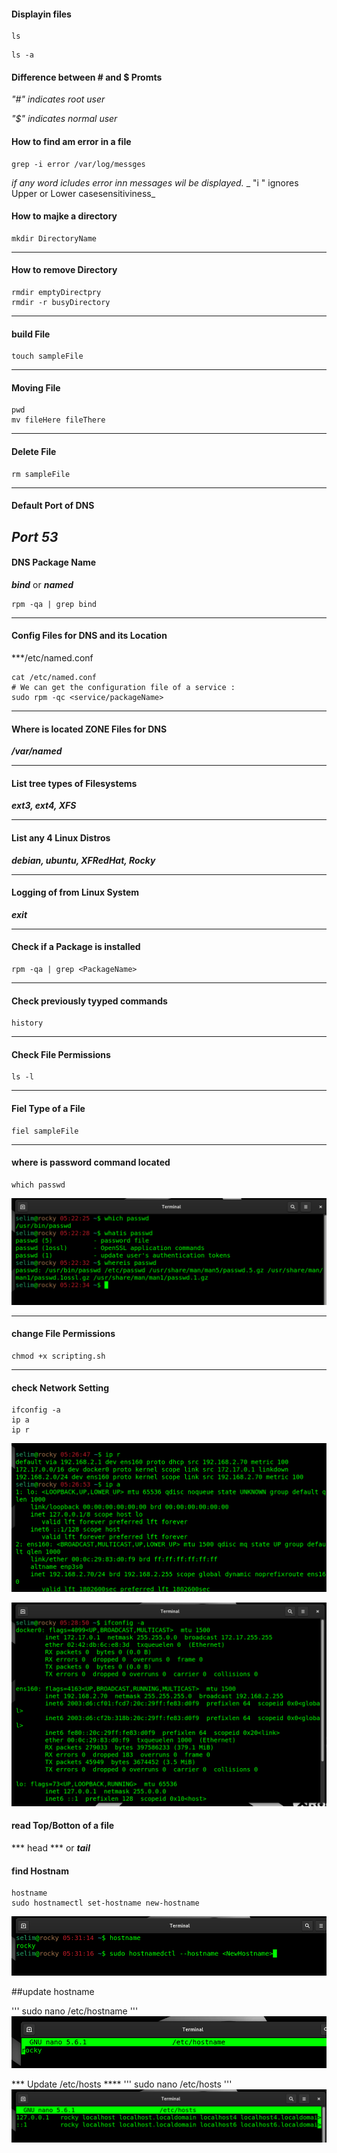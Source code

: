 #### Displayin files


````
ls
````

````
ls -a
````

#### Difference between # and $ Promts

 _"#" indicates root user_

 _"$" indicates normal user_


#### How to find am error in a file

````
grep -i error /var/log/messges
````
_if any word icludes error inn messages wil be displayed._
_ "i " ignores Upper or Lower casesensitiviness_


#### How to majke a directory
````
mkdir DirectoryName
````
----
#### How to remove Directory
````
rmdir emptyDirectpry
rmdir -r busyDirectory
````
----
#### build File
````
touch sampleFile
````
----
#### Moving File
````
pwd
mv fileHere fileThere
````
----
#### Delete File
````
rm sampleFile
````
----
#### Default Port of DNS


***Port 53***
----
#### DNS Package Name
***bind*** or ***named***

````
rpm -qa | grep bind
````


---- 
#### Config Files for DNS and its Location
***/etc/named.conf

````
cat /etc/named.conf
# We can get the configuration file of a service :
sudo rpm -qc <service/packageName> 
````
---
#### Where is located ZONE Files for DNS
***/var/named***



---- 
#### List tree types of Filesystems
***ext3, ext4, XFS***



---
#### List any 4 Linux Distros
***debian, ubuntu, XFRedHat, Rocky***

---
#### Logging of from Linux System
***exit***

---
#### Check if a Package is installed
````
rpm -qa | grep <PackageName>
````
---
#### Check previously tyyped commands
````
history
````

--- 
#### Check File Permissions

````
ls -l
````


--- 
#### Fiel Type of a File

````
fiel sampleFile
````


--- 
#### where is password command located 

````
which passwd
````

![whichCommand](images/whichCommand.png)

--- 
#### change File Permissions

````
chmod +x scripting.sh
````

--- 
#### check Network Setting

````
ifconfig -a
ip a
ip r
````

![checkNetwork](images/checkNetwork.png)

![checkNet](images/checkNet.png)

#### read Top/Botton of a file

*** head *** or ***tail***


#### find Hostnam
````
hostname
sudo hostnamectl set-hostname new-hostname
````
![hostnames](images/hostnames.png)

##update hostname 

'''
sudo nano /etc/hostname
'''
![hostnames1](images/hostnames1.png)


*** Update /etc/hosts ****
'''
sudo nano /etc/hosts
'''
![hosts3](images/hosts3.png)



